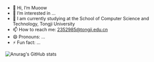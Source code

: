 - 👋 Hi, I’m Muoow
- 👀 I’m interested in ...
- 🌱 I am currently studying at the School of Computer Science and Technology, Tongji University
- 📫 How to reach me: 2352985@tongji.edu.cn
- 😄 Pronouns: ...
- ⚡ Fun fact: ...

![Anurag's GitHub stats](https://github-readme-stats.vercel.app/api?username=Muoow&hide=contribs,prs)



<!---
Muoow/Muoow is a ✨ special ✨ repository because its `README.md` (this file) appears on your GitHub profile.
--->
